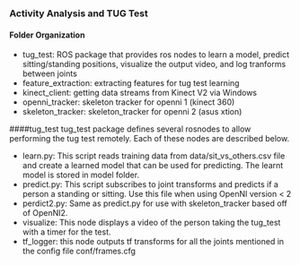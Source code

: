 ### Activity Analysis and TUG Test

#### Folder Organization
+ tug_test: ROS package that provides ros nodes to learn a model, predict sitting/standing positions, visualize the output video, and log tranforms between joints
+ feature_extraction: extracting features for tug test learning
+ kinect_client: getting data streams from Kinect V2 via Windows
+ openni_tracker: skeleton tracker for openni 1 (kinect 360)
+ skeleton_tracker: skeleton_tracker for openni 2 (asus xtion)

####tug_test
tug_test package defines several rosnodes to allow performing the tug test remotely. Each of these nodes are described below.
+ learn.py: This script reads training data from data/sit_vs_others.csv file and create a learned model that can be used for predicting. The learnt model is stored in model folder.
+ predict.py: This script subscribes to joint transforms and predicts if a person a standing or sitting. Use this file when using OpenNI version < 2
+ perdict2.py: Same as predict.py for use with skeleton_tracker based off of OpenNI2.
+ visualize: This node displays a video of the person taking the tug_test with a timer for the test.
+ tf_logger: this node outputs tf transforms for all the joints mentioned in the config file conf/frames.cfg
